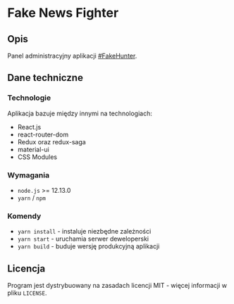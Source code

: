 # Fake News Fighter

## Opis

Panel administracyjny aplikacji [#FakeHunter](https://fakehunter.pap.pl/). 

## Dane techniczne

### Technologie

Aplikacja bazuje między innymi na technologiach:

- React.js
- react-router-dom
- Redux oraz redux-saga
- material-ui
- CSS Modules

### Wymagania

- `node.js` >= 12.13.0
- `yarn` / `npm`

### Komendy

- `yarn install` - instaluje niezbędne zależności
- `yarn start` - uruchamia serwer deweloperski
- `yarn build` - buduje wersję produkcyjną aplikacji

## Licencja

Program jest dystrybuowany na zasadach licencji MIT - więcej informacji w pliku `LICENSE`.
